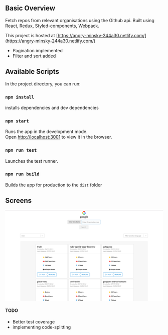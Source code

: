 ## Basic Overview

Fetch repos from relevant organisations using the Github api. Built using React, Redux, Styled-components, Webpack.

This project is hosted at [https://angry-minsky-244a30.netlify.com/](https://angry-minsky-244a30.netlify.com/)

- Pagination implemented
- Filter and sort added

## Available Scripts

In the project directory, you can run:

### `npm install`

installs dependencies and dev dependencies<br>

### `npm start`

Runs the app in the development mode.<br>
Open [http://localhost:3001](http://localhost:3001) to view it in the browser.

### `npm run test`

Launches the test runner.

### `npm run build`

Builds the app for production to the `dist` folder

## Screens

<img src="src/screen.png">

#### TODO

- Better test coverage
- implementing code-splitting
